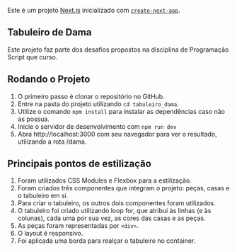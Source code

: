 Este é um projeto [Next.js](https://nextjs.org) inicializado com [`create-next-app`](https://nextjs.org/docs/app/api-reference/cli/create-next-app).

## Tabuleiro de Dama

Este projeto faz parte dos desafios propostos na disciplina de Programação Script que curso. 

## Rodando o Projeto

1. O primeiro passo é clonar o repositório no GitHub.
2. Entre na pasta do projeto utilizando ```cd tabuleiro_dama```.
3. Utilize o comando ```npm install``` para instalar as dependências caso não as possua.
4. Inicie o servidor de desenvolvimento com ```npm run dev```
5. Abra http://localhost:3000 com seu navegador para ver o resultado, utilizando a rota /dama.


## Principais pontos de estilização

1. Foram utilizados CSS Modules e Flexbox para a estilização. 
2. Foram criados três componentes que integram o projeto: peças, casas e o tabuleiro em si.
3. Para criar o tabuleiro, os outros dois componentes foram utilizados.
4. O tabuleiro foi criado utilizando loop for, que atribui às linhas (e às colunas), cada uma por sua vez, as cores das casas e as peças.
5. As peças foram representadas por ```<div>```.
6. O layout é responsivo.
7. Foi aplicada uma borda para realçar o tabuleiro no container.